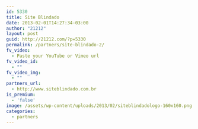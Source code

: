 ```yaml
---
id: 5330
title: Site Blindado
date: 2013-02-01T14:27:34-03:00
author: "21212"
layout: post
guid: http://21212.com/?p=5330
permalink: /partners/site-blindado-2/
fv_video:
  - Paste your YouTube or Vimeo url
fv_video_id:
  - ""
fv_video_img:
  - ""
partners_url:
  - http://www.siteblindado.com.br
is_premium:
  - 'false'
image: /assets/wp-content/uploads/2013/02/siteblindadologo-160x160.png
categories:
  - partners
---
```

